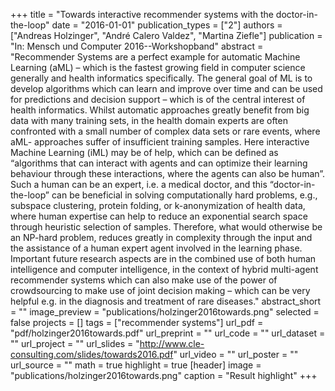 +++
title = "Towards interactive recommender systems with the doctor-in-the-loop"
date = "2016-01-01"
publication_types = ["2"]
authors = ["Andreas Holzinger", "André Calero Valdez", "Martina Ziefle"]
publication = "In: Mensch und Computer 2016--Workshopband"
abstract = "Recommender Systems are a perfect example for automatic Machine Learning (aML) – which is the fastest growing field in computer science generally and health informatics specifically. The general goal of ML is to develop algorithms which can learn and improve over time and can be used for predictions and decision support – which is of the central interest of health informatics. Whilst automatic approaches greatly benefit from big data with many training sets, in the health domain experts are often confronted with a small number of complex data sets or rare events, where aML- approaches suffer of insufficient training samples. Here interactive Machine Learning (iML) may be of help, which can be defined as “algorithms that can interact with agents and can optimize their learning behaviour through these interactions, where the agents can also be human”. Such a human can be an expert, i.e. a medical doctor, and this “doctor-in-the-loop” can be beneficial in solving computationally hard problems, e.g., subspace clustering, protein folding, or k-anonymization of health data, where human expertise can help to reduce an exponential search space through heuristic selection of samples. Therefore, what would otherwise be an NP-hard problem, reduces greatly in complexity through the input and the assistance of a human expert agent involved in the learning phase. Important future research aspects are in the combined use of both human intelligence and computer intelligence, in the context of hybrid multi-agent recommender systems which can also make use of the power of crowdsourcing to make use of joint decision making – which can be very helpful e.g. in the diagnosis and treatment of rare diseases."
abstract_short = ""
image_preview = "publications/holzinger2016towards.png"
selected = false
projects = []
tags = ["recommender systems"]
url_pdf = "pdf/holzinger2016towards.pdf"
url_preprint = ""
url_code = ""
url_dataset = ""
url_project = ""
url_slides = "http://www.cle-consulting.com/slides/towards2016.pdf"
url_video = ""
url_poster = ""
url_source = ""
math = true
highlight = true
[header]
image = "publications/holzinger2016towards.png"
caption = "Result highlight"
+++
